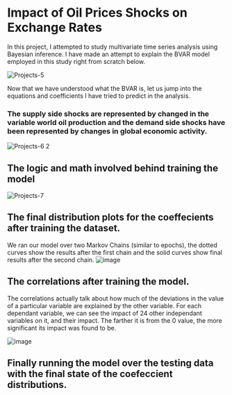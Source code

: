 # Impact of Oil Prices Shocks on Exchange Rates

In this project, I attempted to study multivariate time series analysis using Bayesian inference. 
I have made an attempt to explain the BVAR model employed in this study right from scratch below.

![Projects-5](https://github.com/lahiripratik/Imact-of-Oil-Prices-Shocks-on-Exchange-Rates/assets/84749230/ed29bfd9-0ffa-4f49-a2fc-d3385c2b2a2f)

Now that we have understood what the BVAR is, let us jump into the equations and coefficients I have tried to predict in the analysis.
### The supply side shocks are represented by changed in the variable world oil production and the demand side shocks have been represented by changes in global economic activity.

![Projects-6 2](https://github.com/lahiripratik/Imact-of-Oil-Prices-Shocks-on-Exchange-Rates/assets/84749230/dae32959-447f-4571-b36a-d7b4bbfb3e64)

## The logic and math involved behind training the model

![Projects-7](https://github.com/lahiripratik/Imact-of-Oil-Prices-Shocks-on-Exchange-Rates/assets/84749230/70f3936a-70b0-4ae7-b24a-f14d7f5b9c39)

## The final distribution plots for the coeffecients after training the dataset.
We ran our model over two Markov Chains (similar to epochs), the dotted curves show the results after the first chain and the solid curves show final results after the second chain.
![image](https://github.com/lahiripratik/Imact-of-Oil-Prices-Shocks-on-Exchange-Rates/assets/84749230/c23f2bfc-10d7-472f-bf30-46cd63f58810)

## The correlations after training the model. 
The correlations actually talk about how much of the deviations in the value of a particular variable are explained by the other variable. For each dependant variable, we can see the impact of 24 other independant variables on it, and their impact. The farther it is from the 0 value, the more significant its impact was found to be.

![image](https://github.com/lahiripratik/Imact-of-Oil-Prices-Shocks-on-Exchange-Rates/assets/84749230/5a6abc92-56f2-457c-827d-aca4e522c08a)

## Finally running the model over the testing data with the final state of the coefeccient distributions.

